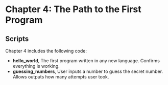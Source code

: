 # Chapter 4: The Path to the First Program

## Scripts
Chapter 4 includes the following code: <br>
* **hello_world**, The first program written in any new language. Confirms everything is working.
* **guessing_numbers**, User inputs a number to guess the secret number. Allows outputs how many attempts user took.
